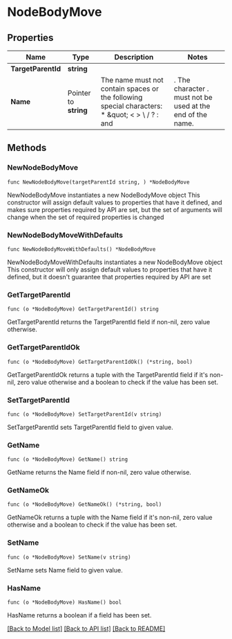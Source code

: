 # NodeBodyMove

## Properties

Name | Type | Description | Notes
------------ | ------------- | ------------- | -------------
**TargetParentId** | **string** |  | 
**Name** | Pointer to **string** | The name must not contain spaces or the following special characters: * \&quot; &lt; &gt; \\ / ? : and |. The character . must not be used at the end of the name.  | [optional] 

## Methods

### NewNodeBodyMove

`func NewNodeBodyMove(targetParentId string, ) *NodeBodyMove`

NewNodeBodyMove instantiates a new NodeBodyMove object
This constructor will assign default values to properties that have it defined,
and makes sure properties required by API are set, but the set of arguments
will change when the set of required properties is changed

### NewNodeBodyMoveWithDefaults

`func NewNodeBodyMoveWithDefaults() *NodeBodyMove`

NewNodeBodyMoveWithDefaults instantiates a new NodeBodyMove object
This constructor will only assign default values to properties that have it defined,
but it doesn't guarantee that properties required by API are set

### GetTargetParentId

`func (o *NodeBodyMove) GetTargetParentId() string`

GetTargetParentId returns the TargetParentId field if non-nil, zero value otherwise.

### GetTargetParentIdOk

`func (o *NodeBodyMove) GetTargetParentIdOk() (*string, bool)`

GetTargetParentIdOk returns a tuple with the TargetParentId field if it's non-nil, zero value otherwise
and a boolean to check if the value has been set.

### SetTargetParentId

`func (o *NodeBodyMove) SetTargetParentId(v string)`

SetTargetParentId sets TargetParentId field to given value.


### GetName

`func (o *NodeBodyMove) GetName() string`

GetName returns the Name field if non-nil, zero value otherwise.

### GetNameOk

`func (o *NodeBodyMove) GetNameOk() (*string, bool)`

GetNameOk returns a tuple with the Name field if it's non-nil, zero value otherwise
and a boolean to check if the value has been set.

### SetName

`func (o *NodeBodyMove) SetName(v string)`

SetName sets Name field to given value.

### HasName

`func (o *NodeBodyMove) HasName() bool`

HasName returns a boolean if a field has been set.


[[Back to Model list]](../README.md#documentation-for-models) [[Back to API list]](../README.md#documentation-for-api-endpoints) [[Back to README]](../README.md)


